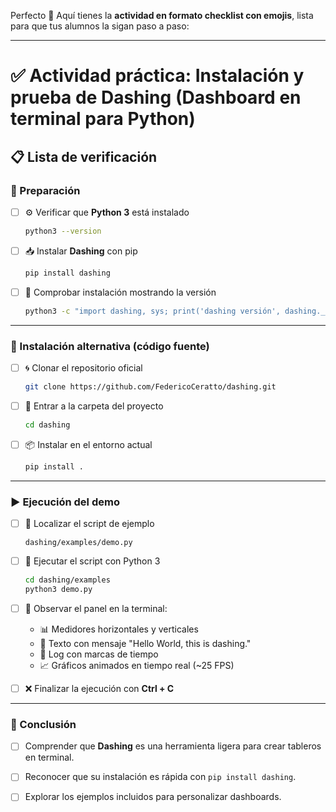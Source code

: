 Perfecto 🙌 Aquí tienes la **actividad en formato checklist con emojis**, lista para que tus alumnos la sigan paso a paso:

---

# ✅ Actividad práctica: Instalación y prueba de **Dashing** (Dashboard en terminal para Python)

## 📋 Lista de verificación

### 🔧 Preparación

* [ ] ⚙️ Verificar que **Python 3** está instalado

  ```bash
  python3 --version
  ```
* [ ] 📥 Instalar **Dashing** con pip

  ```bash
  pip install dashing
  ```
* [ ] 🔎 Comprobar instalación mostrando la versión

  ```bash
  python3 -c "import dashing, sys; print('dashing versión', dashing.__version__)"
  ```

---

### 🔄 Instalación alternativa (código fuente)

* [ ] 🌀 Clonar el repositorio oficial

  ```bash
  git clone https://github.com/FedericoCeratto/dashing.git
  ```
* [ ] 📂 Entrar a la carpeta del proyecto

  ```bash
  cd dashing
  ```
* [ ] 📦 Instalar en el entorno actual

  ```bash
  pip install .
  ```

---

### ▶️ Ejecución del demo

* [ ] 📂 Localizar el script de ejemplo

  ```
  dashing/examples/demo.py
  ```
* [ ] 🚀 Ejecutar el script con Python 3

  ```bash
  cd dashing/examples
  python3 demo.py
  ```
* [ ] 👀 Observar el panel en la terminal:

  * 📊 Medidores horizontales y verticales
  * 📝 Texto con mensaje "Hello World, this is dashing."
  * 📜 Log con marcas de tiempo
  * 📈 Gráficos animados en tiempo real (\~25 FPS)
* [ ] ❌ Finalizar la ejecución con **Ctrl + C**

---

### 📌 Conclusión

* [ ] Comprender que **Dashing** es una herramienta ligera para crear tableros en terminal.
* [ ] Reconocer que su instalación es rápida con `pip install dashing`.
* [ ] Explorar los ejemplos incluidos para personalizar dashboards.

